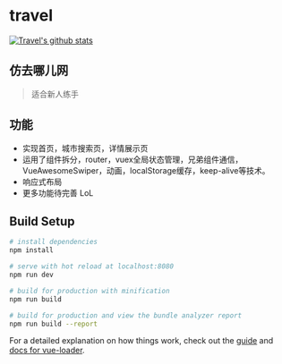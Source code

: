 # travel
[![Travel's github stats](https://github-readme-stats.vercel.app/api?username=Mikejiawei&show_icons=true&count_private=true)](https://github.com/anuraghazra/github-readme-stats)
## 仿去哪儿网

> 适合新人练手
## 功能
+ 实现首页，城市搜索页，详情展示页
+ 运用了组件拆分，router，vuex全局状态管理，兄弟组件通信，VueAwesomeSwiper，动画，localStorage缓存，keep-alive等技术。
+ 响应式布局
+ 更多功能待完善
LoL
## Build Setup

``` bash
# install dependencies
npm install

# serve with hot reload at localhost:8080
npm run dev

# build for production with minification
npm run build

# build for production and view the bundle analyzer report
npm run build --report
```

For a detailed explanation on how things work, check out the [guide](http://vuejs-templates.github.io/webpack/) and [docs for vue-loader](http://vuejs.github.io/vue-loader).
